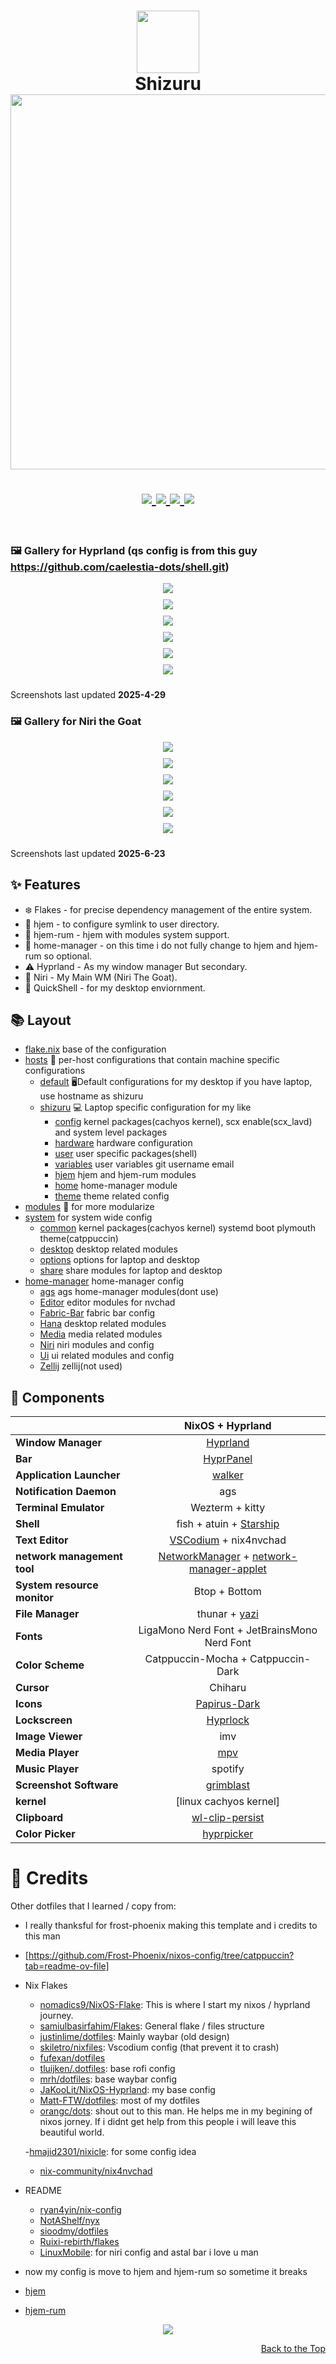 <h1 align="center">
   <img src="./.github/assets/logo/flake.png  " width="100px" /> 
   <br>
      Shizuru  
   <br>
     <img src="./.github/assets/pallet/macchiato.png" width="600px" /> <br>

   <div align="center">
      <p></p>
      <div align="center">
         <a href="https://github.com/Frost-Phoenix/nixos-config/stargazers">
            <img src="https://img.shields.io/github/stars/maotseantonio/NixOS-Hyprland?color=A5ADCB&labelColor=1E1E2E&style=for-the-badge&logo=starship&logoColor=c6a0f6">
         </a>
         <a href="https://github.com/maotseantonio/NixOS-Hyprland/">
            <img src="https://img.shields.io/github/repo-size/maotseantonio/NixOS-Hyprland?color=A5ADCB&labelColor=1E1E2E&style=for-the-badge&logo=github&logoColor=C6A0F6">
         </a>
         <a = href="https://nixos.org">
            <img src="https://img.shields.io/badge/NixOS-unstable-blue.svg?style=for-the-badge&labelColor=1E1E2E&logo=NixOS&logoColor=C6A0F6&color=A5ADCB">
         </a>
         <a>
            <img src="https://img.shields.io/static/v1.svg?style=for-the-badge&label=License&message=MIT&colorA=1E1E2E&colorB=A5ADCB&logo=unlicense&logoColor=C6A0F6&"/>
         </a>
      </div>
      <br>
   </div>
</h1>


### 🖼️ Gallery for Hyprland (qs config is from this guy https://github.com/caelestia-dots/shell.git)

<p align="center">
   <img src="./.github/assets/screenshots/1.png" style="margin-bottom: 10px;"/> <br>
   <img src="./.github/assets/screenshots/2.png" style="margin-bottom: 10px;"/> <br>
   <img src="./.github/assets/screenshots/3.png" style="margin-bottom: 10px;"/> <br>
   <img src="./.github/assets/screenshots/4.png" style="margin-bottom: 10px;"/> <br>
   <img src="./.github/assets/screenshots/5.png" style="margin-bottom: 10px;"/> <br>
   <img src="./.github/assets/screenshots/sddm.png" style="margin-bottom: 10px;"/> <br>

  Screenshots last updated <b>2025-4-29</b>
</p>

### 🖼️ Gallery for Niri the Goat

<p align="center">
   <img src="./.github/assets/screenshots/niri-1.png" style="margin-bottom: 10px;"/> <br>
   <img src="./.github/assets/screenshots/niri-2.png" style="margin-bottom: 10px;"/> <br>
   <img src="./.github/assets/screenshots/niri-3.png" style="margin-bottom: 10px;"/> <br>
   <img src="./.github/assets/screenshots/niri-4.png" style="margin-bottom: 10px;"/> <br>
   <img src="./.github/assets/screenshots/niri-5.png" style="margin-bottom: 10px;"/> <br>  
   <img src="./.github/assets/screenshots/quickshell-lock.png" style="margin-bottom: 10px;"/> <br>

  Screenshots last updated <b>2025-6-23</b>
</p>


## ✨ Features

- ❄️ Flakes - for precise dependency management of the entire system.
- 🏡 hjem - to configure symlink to user directory.
- 💽 hjem-rum - hjem with modules system support.
- 📁 home-manager - on this time i do not fully change to hjem and hjem-rum so optional.
- ⚠️ Hyprland - As my window manager But secondary.  
- 💈 Niri - My Main WM (Niri The Goat).
- 💽 QuickShell - for my desktop enviornment.


## 📚 Layout

-   [flake.nix](flake.nix) base of the configuration
-   [hosts](hosts) 🌳 per-host configurations that contain machine specific configurations
    - [default](hosts/default/) 🖥️Default configurations for my desktop if you have laptop, use hostname as shizuru
    - [shizuru](hosts/shizuru/) 💻 Laptop specific configuration for my like
        - [config](hosts/shizuru/config.nix) kernel packages(cachyos kernel), scx enable(scx_lavd) and system level packages
        - [hardware](hosts/shizuru/hardware.nix) hardware configuration
        - [user](hosts/shizuru/user.nix) user specific packages(shell)
        - [variables](hosts/shizuru/variables.nix) user variables git username email
        - [hjem](hosts/shizuru/hjem.nix) hjem and hjem-rum modules 
        - [home](hosts/shizuru/home.nix) home-manager module
        - [theme](hosts/shizuru/theme.nix) theme related config
-   [modules](modules) 🍱 for more modularize
  - [system](system) for system wide config
    - [common](modules/system/common) kernel packages(cachyos kernel) systemd boot plymouth theme(catppuccin)
    - [desktop](modules/system/desktop) desktop related modules
    - [options](modules/system/options) options for laptop and desktop
    - [share](modules/system/share) share modules for laptop and desktop
  - [home-manager](home-manager) home-manager config
    - [ags](modules/home-manager/ags) ags home-manager modules(dont use) 
    - [Editor](modules/home-manager/editors) editor modules for nvchad
    - [Fabric-Bar](modules/home-manager/fabric) fabric bar config 
    - [Hana](modules/home-manager/hana) desktop related modules
    - [Media](modules/home-manager/media) media related modules
    - [Niri](modules/home-manager/niri) niri modules and config
    - [Ui](modules/home-manager/ui) ui related modules and config
    - [Zellij](modules/home-manager/zellij) zellij(not used) 
   

## 📓 Components
|                             | NixOS + Hyprland                                                                              |
| --------------------------- | :---------------------------------------------------------------------------------------------:
| **Window Manager**          | [Hyprland] |
| **Bar**                     | [HyprPanel] |
| **Application Launcher**    | [walker] |
| **Notification Daemon**     | ags|
| **Terminal Emulator**       | Wezterm + kitty |
| **Shell**                   | fish + atuin + [Starship] |
| **Text Editor**             | [VSCodium] + nix4nvchad |
| **network management tool** | [NetworkManager] + [network-manager-applet] |
| **System resource monitor** | Btop + Bottom |
| **File Manager**            | thunar + [yazi] |
| **Fonts**                   | LigaMono Nerd Font + JetBrainsMono Nerd Font|
| **Color Scheme**            | Catppuccin-Mocha + Catppuccin-Dark |
| **Cursor**                  | Chiharu |
| **Icons**                   | [Papirus-Dark] |
| **Lockscreen**              | [Hyprlock] |
| **Image Viewer**            |  imv |
| **Media Player**            | [mpv] |
| **Music Player**            | spotify |
| **Screenshot Software**     | [grimblast] |
| **kernel**                  | [linux cachyos kernel] |
| **Clipboard**               | [wl-clip-persist] |
| **Color Picker**            | [hyprpicker] |

# 👥 Credits

Other dotfiles that I learned / copy from:

- I really thanksful for frost-phoenix making this template and i credits to this man
 - [https://github.com/Frost-Phoenix/nixos-config/tree/catppuccin?tab=readme-ov-file]
- Nix Flakes
  - [nomadics9/NixOS-Flake](https://github.com/nomadics9/NixOS-Flake): This is where I start my nixos / hyprland journey.
  - [samiulbasirfahim/Flakes](https://github.com/samiulbasirfahim/Flakes): General flake / files structure
  - [justinlime/dotfiles](https://github.com/justinlime/dotfiles): Mainly waybar (old design)
  - [skiletro/nixfiles](https://github.com/skiletro/nixfiles): Vscodium config (that prevent it to crash)
  - [fufexan/dotfiles](https://github.com/fufexan/dotfiles)
  - [tluijken/.dotfiles](https://github.com/tluijken/.dotfiles): base rofi config
  - [mrh/dotfiles](https://codeberg.org/mrh/dotfiles): base waybar config
  - [JaKooLit/NixOS-Hyprland](https://github.com/JaKooLit/NixOS-Hyprland): my base config
  - [Matt-FTW/dotfiles](https://github.com/Matt-FTW/dotfiles.git): most of my dotfiles
  - [orangc/dots](https://github.com/orangci/dots.git): shout out to this man. He helps me in my begining of nixos jorney. If i didnt get help from this people i will leave this beautiful world.

  -[hmajid2301/nixicle](https://github.com/hmajid2301/nixicle.git): for some config idea
  - [nix-community/nix4nvchad](https://github.com/nix-community/nix4nvchad.git)
- README
  - [ryan4yin/nix-config](https://github.com/ryan4yin/nix-config)
  - [NotAShelf/nyx](https://github.com/NotAShelf/nyx)
  - [sioodmy/dotfiles](https://github.com/sioodmy/dotfiles)
  - [Ruixi-rebirth/flakes](https://github.com/Ruixi-rebirth/flakes)
  - [LinuxMobile](https://github.com/linuxmobile/kaku.git): for niri config and astal bar i love u man

- now my config is move to hjem and hjem-rum so sometime it breaks 
 - [hjem](https://github.com/feel-co/hjem.git)
 - [hjem-rum](https://github.com/snugnug/hjem-rum.git)


<!-- # ✨ Stars History -->

<!-- <p align="center"><img src="https://api.star-history.com/svg?repos=frost-phoenix/nixos-config&type=Timeline&theme=dark" /></p> -->

<p align="center"><img src="https://raw.githubusercontent.com/catppuccin/catppuccin/main/assets/footers/gray0_ctp_on_line.svg?sanitize=true" /></p>

<!-- end of page, send back to the top -->

<div align="right">
  <a href="#readme">Back to the Top</a>
</div>

<!-- Links -->
[Hyprland]: https://github.com/hyprwm/Hyprland
[HyprPanel]: https://github.com/Jas-SinghFSU/HyprPanel
[Wezterm]: https://wezfurlong.org/wezterm/index.html
[Starship]: https://github.com/starship/starship
[Waybar]: https://github.com/Alexays/Waybar
[walker]: https://github.com/abenz1267/walker
[Btop]: https://github.com/aristocratos/btop
[nemo]: https://github.com/linuxmint/nemo/
[yazi]: https://github.com/sxyazi/yazi
[zsh]: https://ohmyz.sh/
[oh-my-zsh]: https://ohmyz.sh/
[Swaylock-effects]: https://github.com/mortie/swaylock-effects
[Hyprlock]: https://github.com/hyprwm/hyprlock
[audacious]: https://audacious-media-player.org/
[mpv]: https://github.com/mpv-player/mpv
[VSCodium]:https://vscodium.com/
[Neovim]: https://github.com/neovim/neovim
[grimblast]: https://github.com/hyprwm/contrib
[qview]: https://interversehq.com/qview/
[swaync]: https://github.com/ErikReider/SwayNotificationCenter
[Nerd fonts]: https://github.com/ryanoasis/nerd-fonts
[NetworkManager]: https://wiki.gnome.org/Projects/NetworkManager
[network-manager-applet]: https://gitlab.gnome.org/GNOME/network-manager-applet/
[wl-clip-persist]: https://github.com/Linus789/wl-clip-persist
[wf-recorder]: https://github.com/ammen99/wf-recorder
[hyprpicker]: https://github.com/hyprwm/hyprpicker
[Catppuccin]: https://github.com/catppuccin 
[Papirus-Dark]: https://github.com/PapirusDevelopmentTeam/papirus-icon-theme
[Bibata-Modern-Ice]: https://www.gnome-look.org/p/1197198
[maxfetch]: https://github.com/jobcmax/maxfetch
